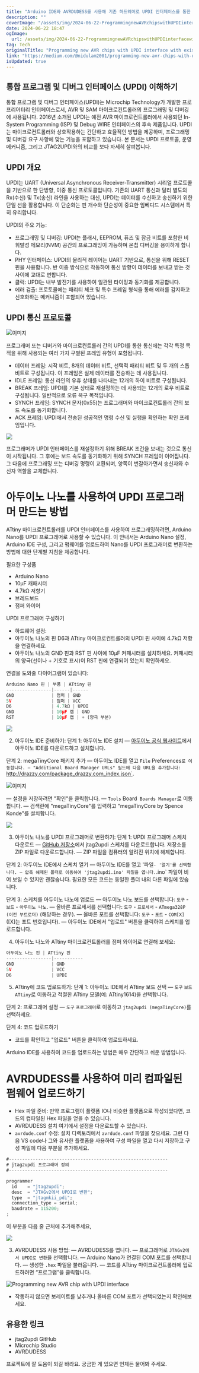 ```yaml
---
title: "Arduino IDE와 AVRDUDESS를 사용해 기존 하드웨어로 UPDI 인터페이스를 통한 새로운 AVR 칩 프로그래밍하는 방법"
description: ""
coverImage: "/assets/img/2024-06-22-ProgrammingnewAVRchipswithUPDIinterfacewithexistinghardwareUsingArduinoIDEandAVRDUDESS_0.png"
date: 2024-06-22 18:47
ogImage: 
  url: /assets/img/2024-06-22-ProgrammingnewAVRchipswithUPDIinterfacewithexistinghardwareUsingArduinoIDEandAVRDUDESS_0.png
tag: Tech
originalTitle: "Programming new AVR chips with UPDI interface with existing hardware. (Using Arduino IDE and AVRDUDESS)"
link: "https://medium.com/@nidulam2001/programming-new-avr-chips-with-updi-interface-with-existing-hardware-79757a933156"
isUpdated: true
---
```






## 통합 프로그램 및 디버그 인터페이스 (UPDI) 이해하기

통합 프로그램 및 디버그 인터페이스(UPDI)는 Microchip Technology가 개발한 프로프리어터리 인터페이스로서, AVR 및 SAM 마이크로컨트롤러의 프로그래밍 및 디버깅에 사용됩니다. 2016년 소개된 UPDI는 예전 AVR 마이크로컨트롤러에서 사용되던 In-System Programming (ISP) 및 Debug WIRE 인터페이스의 후속 제품입니다. UPDI는 마이크로컨트롤러와 상호작용하는 간단하고 효율적인 방법을 제공하며, 프로그래밍 및 디버깅 요구 사항에 맞는 기능을 포함하고 있습니다. 본 문서는 UPDI 프로토콜, 운영 메커니즘, 그리고 JTAG2UPDI와의 비교를 보다 자세히 살펴봅니다.

## UPDI 개요

UPDI는 UART (Universal Asynchronous Receiver-Transmitter) 시리얼 프로토콜을 기반으로 한 단방향, 이중 통신 프로토콜입니다. 기존의 UART 통신과 달리 별도의 Rx(수신) 및 Tx(송신) 라인을 사용하는 대신, UPDI는 데이터를 수신하고 송신하기 위한 단일 선을 활용합니다. 이 단순화는 핀 개수와 단순성이 중요한 임베디드 시스템에서 특히 유리합니다.

<div class="content-ad"></div>

UPDI의 주요 기능:
- 프로그래밍 및 디버깅: UPDI는 플래시, EEPROM, 퓨즈 및 잠금 비트를 포함한 비휘발성 메모리(NVM) 공간의 프로그래밍이 가능하며 온칩 디버깅을 용이하게 합니다.
- PHY 인터페이스: UPDI의 물리적 레이어는 UART 기반으로, 통신을 위해 RESET 핀을 사용합니다. 반 이중 방식으로 작동하여 통신 방향이 데이터를 보내고 받는 것 사이에 교대로 변합니다.
- 클럭: UPDI는 내부 발진기를 사용하여 일관된 타이밍과 동기화를 제공합니다.
- 에러 검출: 프로토콜에는 패리티 체크 및 특수 프레임 형식을 통해 에러를 감지하고 신호화하는 메커니즘이 포함되어 있습니다.

## UPDI 통신 프로토콜

![이미지](/assets/img/2024-06-22-ProgrammingnewAVRchipswithUPDIinterfacewithexistinghardwareUsingArduinoIDEandAVRDUDESS_0.png)

프로그래머 또는 디버거와 마이크로컨트롤러 간의 UPDI를 통한 통신에는 각각 특정 목적을 위해 사용되는 여러 가지 구별된 프레임 유형이 포함됩니다.

<div class="content-ad"></div>

- 데이터 프레임: 시작 비트, 8개의 데이터 비트, 선택적 패리티 비트 및 두 개의 스톱 비트로 구성됩니다. 이 프레임은 실제 데이터를 전송하는 데 사용됩니다.
- IDLE 프레임: 통신 라인의 유휴 상태를 나타내는 12개의 하이 비트로 구성됩니다.
- BREAK 프레임: UPDI를 기본 상태로 재설정하는 데 사용되는 12개의 로우 비트로 구성됩니다. 일반적으로 오류 복구 목적입니다.
- SYNCH 프레임: SYNCH 문자(0x55)는 프로그래머와 마이크로컨트롤러 간의 보드 속도를 동기화합니다.
- ACK 프레임: UPDI에서 전송된 성공적인 명령 수신 및 실행을 확인하는 확인 프레임입니다.

<img src="/assets/img/2024-06-22-ProgrammingnewAVRchipswithUPDIinterfacewithexistinghardwareUsingArduinoIDEandAVRDUDESS_1.png" />

프로그래머가 UPDI 인터페이스를 재설정하기 위해 BREAK 조건을 보내는 것으로 통신이 시작됩니다. 그 후에는 보드 속도를 동기화하기 위해 SYNCH 프레임이 이어집니다. 그 다음에 프로그래밍 또는 디버깅 명령이 교환되며, 양쪽이 번갈아가면서 송신자와 수신자 역할을 교체합니다.

# 아두이노 나노를 사용하여 UPDI 프로그래머 만드는 방법

<div class="content-ad"></div>

ATtiny 마이크로컨트롤러를 UPDI 인터페이스를 사용하여 프로그래밍하려면, Arduino Nano를 UPDI 프로그래머로 사용할 수 있습니다. 이 안내서는 Arduino Nano 설정, Arduino IDE 구성, 그리고 펌웨어를 업로드하여 Nano를 UPDI 프로그래머로 변환하는 방법에 대한 단계별 지침을 제공합니다.

필요한 구성품

- Arduino Nano
- 10μF 캐패시터
- 4.7kΩ 저항기
- 브레드보드
- 점퍼 와이어

UPDI 프로그래머 구성하기

<div class="content-ad"></div>

- 하드웨어 설정:
- 아두이노 나노의 핀 D6과 ATtiny 마이크로컨트롤러의 UPDI 핀 사이에 4.7kΩ 저항을 연결하세요.
- 아두이노 나노의 GND 핀과 RST 핀 사이에 10μF 커패시터를 설치하세요. 커패시터의 양극(선이나 + 기호로 표시)이 RST 핀에 연결되어 있는지 확인하세요.

연결을 도와줄 다이어그램이 있습니다:

```js
Arduino Nano 핀 | 부품 | ATtiny 핀
-----------------|------|------
GND              | 점퍼 | GND
5V               | 점퍼 | VCC
D6               | 4.7kΩ | UPDI
GND              | 10μF 캡 | GND
RST              | 10μF 캡 | + (양극 부분)
```

<img src="/assets/img/2024-06-22-ProgrammingnewAVRchipswithUPDIinterfacewithexistinghardwareUsingArduinoIDEandAVRDUDESS_2.png" />

<div class="content-ad"></div>

2. 아두이노 IDE 준비하기:
단계 1: 아두이노 IDE 설치
— [아두이노 공식 웹사이트](https://www.arduino.cc/en/software)에서 아두이노 IDE를 다운로드하고 설치합니다.

단계 2: megaTinyCore 패키지 추가
— 아두이노 IDE를 열고 `File` Preferences`로 이동합니다.
— "Additional Board Manager URLs" 필드에 다음 URL을 추가합니다: `http://drazzy.com/package_drazzy.com_index.json`.

![이미지](/assets/img/2024-06-22-ProgrammingnewAVRchipswithUPDIinterfacewithexistinghardwareUsingArduinoIDEandAVRDUDESS_3.png)

— 설정을 저장하려면 "확인"을 클릭합니다.
— `Tools` Board` Boards Manager`로 이동합니다.
— 검색란에 "megaTinyCore"를 입력하고 "megaTinyCore by Spence Konde"를 설치합니다.

<div class="content-ad"></div>

<img src="/assets/img/2024-06-22-프로그래밍newAVR칩을기존하드웨어를이용해서UPDI인터페이스로바꾸기_4.png" />

3. 아두이노 나노를 UPDI 프로그래머로 변환하기:
단계 1: UPDI 프로그래머 스케치 다운로드
— [GitHub 저장소](https://github.com/ElTangas/jtag2updi)에서 jtag2updi 스케치를 다운로드합니다. 저장소를 ZIP 파일로 다운로드합니다.
— ZIP 파일을 컴퓨터의 알려진 위치에 해제합니다.

단계 2: 아두이노 IDE에서 스케치 열기
— 아두이노 IDE를 열고 '파일` - '열기'를 선택합니다.
— 압축 해제된 폴더로 이동하여 'jtag2updi.ino' 파일을 엽니다. `.ino` 파일이 비어 보일 수 있지만 괜찮습니다. 필요한 모든 코드는 동일한 폴더 내의 다른 파일에 있습니다.

단계 3: 스케치를 아두이노 나노에 업로드
— 아두이노 나노 보드를 선택합니다: `도구` - `보드` - `아두이노 나노`.
— 올바른 프로세서를 선택합니다: `도구` - `프로세서` - `ATmega328P (이전 부트로더)` (해당하는 경우).
— 올바른 포트를 선택합니다: `도구` - `포트` - `COM[X]` ([X]는 포트 번호입니다).
— 아두이노 IDE에서 "업로드" 버튼을 클릭하여 스케치를 업로드합니다.

<div class="content-ad"></div>

4. 아두이노 나노와 ATtiny 마이크로컨트롤러를 점퍼 와이어로 연결해 보세요:

```js
아두이노 나노 핀 | ATtiny 핀
-----------------|-----------
GND              | GND
5V               | VCC
D6               | UPDI
```

5. ATtiny에 코드 업로드하기:
단계 1: 아두이노 IDE에서 ATtiny 보드 선택
— `도구` `보드` `ATtiny`로 이동하고 적절한 ATtiny 모델(예: ATtiny1614)을 선택합니다.

단계 2: 프로그래머 설정
— `도구` `프로그래머`로 이동하고 `jtag2updi (megaTinyCore)`를 선택하세요.

<div class="content-ad"></div>

단계 4: 코드 업로드하기
- 코드를 확인하고 "업로드" 버튼을 클릭하여 업로드하세요.

Arduino IDE를 사용하여 코드를 업로드하는 방법은 매우 간단하고 쉬운 방법입니다.

# AVRDUDESS를 사용하여 미리 컴파일된 펌웨어 업로드하기

- Hex 파일 준비:
만약 프로그램이 플랫폼 IO나 비슷한 플랫폼으로 작성되었다면, 코드의 컴파일된 Hex 파일을 얻을 수 있습니다.
- AVRDUDESS 설치
여기에서 설정을 다운로드할 수 있습니다.
- `avrdude.conf` 수정:
설치 디렉토리에서 `avrdude.conf` 파일을 찾으세요.
그런 다음 VS code나 그와 유사한 플랫폼을 사용하여 구성 파일을 열고 다시 저장하고 구성 파일에 다음 부분을 추가하세요.

<div class="content-ad"></div>

```js
#------------------------------------------------------------
# jtag2updi 프로그래머 정의
#------------------------------------------------------------

programmer
  id    = "jtag2updi";
  desc  = "JTAGv2에서 UPDI로 변환";
  type  = "jtagmkii_pdi";
  connection_type = serial;
  baudrate = 115200;
;
```

이 부분을 다음 줄 근처에 추가해주세요,

<img src="/assets/img/2024-06-22-ProgrammingnewAVRchipswithUPDIinterfacewithexistinghardwareUsingArduinoIDEandAVRDUDESS_5.png" />

3. AVRDUDESS 사용 방법:
— AVRDUDESS를 엽니다.
— 프로그래머로 `JTAGv2에서 UPDI로 변환`을 선택합니다.
— Arduino Nano가 연결된 COM 포트를 선택합니다.
— 생성한 `.hex` 파일을 불러옵니다.
— 코드를 ATtiny 마이크로컨트롤러에 업로드하려면 “프로그램”을 클릭합니다.

<div class="content-ad"></div>


![Programming new AVR chip with UPDI interface](/assets/img/2024-06-22-ProgrammingnewAVRchipswithUPDIinterfacewithexistinghardwareUsingArduinoIDEandAVRDUDESS_6.png)

- 작동하지 않으면 보레이트를 낮추거나 올바른 COM 포트가 선택되었는지 확인해보세요.

## 유용한 링크

- jtag2updi GitHub
- Microchip Studio
- AVRDUDESS


<div class="content-ad"></div>

프로젝트에 잘 도움이 되길 바라요. 궁금한 게 있으면 언제든 물어봐 주세요.
